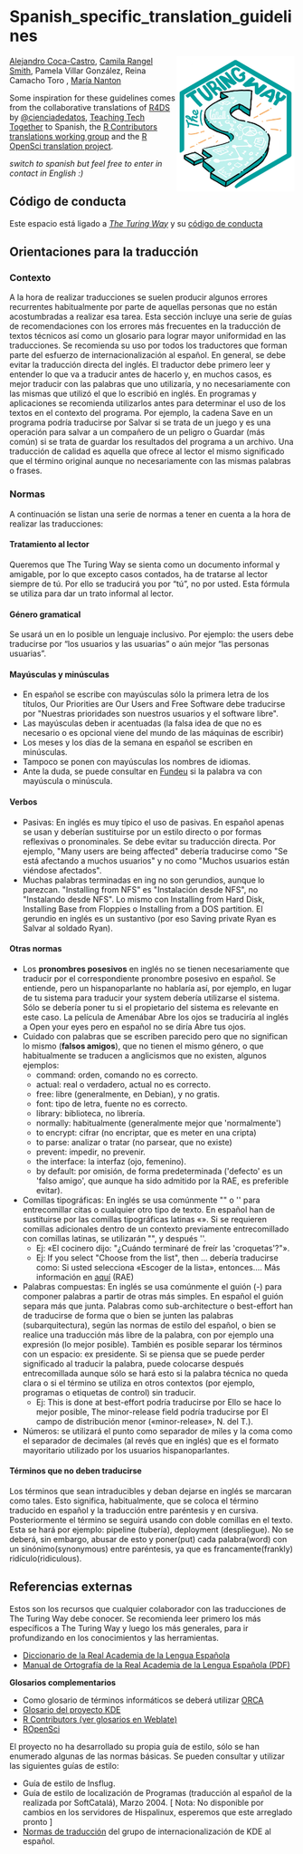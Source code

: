# Spanish_specific_translation_guidelines

<img src='https://github.com/alan-turing-institute/the-turing-way/blob/main/book/website/figures/logo/logo.png?raw=true' align="right" height="239" /> 

[Alejandro Coca-Castro](https://github.com/acocac), [Camila Rangel Smith](https://github.com/crangelsmith), Pamela Villar González, Reina Camacho Toro
, [María Nanton](https://github.com/mcnanton)


Some inspiration for these guidelines comes from the collaborative translations of [R4DS](https://github.com/cienciadedatos/documentacion-traduccion-r4ds) by [@cienciadedatos](https://github.com/cienciadedatos), [Teaching Tech Together](https://github.com/gvwilson/teachtogether.tech/blob/master/es/README.md) to Spanish, the [R Contributors translations working group](https://contributor.r-project.org/translations/) and the [R OpenSci translation project](https://translationguide.ropensci.org/).

*switch to spanish but feel free to enter in contact in English :)* 

## Código de conducta

Este espacio está ligado a [*The Turing Way*](https://the-turing-way.netlify.app/welcome.html) y su [código de conducta](https://the-turing-way.netlify.app/community-handbook/coc.html) 

## Orientaciones para la traducción

### Contexto

A la hora de realizar traducciones se suelen producir algunos errores recurrentes habitualmente por parte de aquellas personas que no están acostumbradas a realizar esa tarea. 
Esta sección incluye una serie de guías de recomendaciones con los errores más frecuentes en la traducción de textos técnicos así como un glosario para lograr mayor uniformidad en las traducciones. 
Se recomienda su uso por todos los traductores que forman parte del esfuerzo de internacionalización al español.
En general, se debe evitar la traducción directa del inglés. 
El traductor debe primero leer y entender lo que va a traducir antes de hacerlo y, en muchos casos, es mejor traducir con las palabras que uno utilizaría, y no necesariamente con las mismas que utilizó el que lo escribió en inglés. 
En programas y aplicaciones se recomienda utilizarlos antes para determinar el uso de los textos en el contexto del programa. 
Por ejemplo, la cadena Save en un programa podría traducirse por Salvar si se trata de un juego y es una operación para salvar a un compañero de un peligro o Guardar (más común) si se trata de guardar los resultados del programa a un archivo. 
Una traducción de calidad es aquella que ofrece al lector el mismo significado que el término original aunque no necesariamente con las mismas palabras o frases.

### Normas

A continuación se listan una serie de normas a tener en cuenta a la hora de realizar las traducciones:

#### Tratamiento al lector

Queremos que The Turing Way se sienta como un documento informal y amigable, por lo que excepto casos contados, ha de tratarse al lector siempre de tú. 
Por ello se traducirá you por “tú”, no por usted. 
Esta fórmula se utiliza para dar un trato informal al lector.

#### Género gramatical

Se usará un en lo posible un lenguaje inclusivo. 
Por ejemplo: the users debe traducirse por “los usuarios y las usuarias” o aún  mejor “las personas usuarias”.

#### Mayúsculas y minúsculas

* En español se escribe con mayúsculas sólo la primera letra de los títulos, Our Priorities are Our Users and Free Software debe traducirse por "Nuestras prioridades son nuestros usuarios y el software libre".
* Las mayúsculas deben ir acentuadas (la falsa idea de que no es necesario o es opcional viene del mundo de las máquinas de escribir)
* Los meses y los días de la semana en español se escriben en minúsculas.
* Tampoco se ponen con mayúsculas los nombres de idiomas.
* Ante la duda, se puede consultar en [Fundeu](https://www.fundeu.es/dudas/tipo-de-duda/mayusculas-y-minusculas/) si la palabra va con mayúscula o minúscula.

#### Verbos

* Pasivas: En inglés es muy típico el uso de pasivas. 
En español apenas se usan y deberían sustituirse por un estilo directo o por formas reflexivas o pronominales. 
Se debe evitar su traducción directa.
Por ejemplo, "Many users are being affected" debería traducirse como "Se está afectando a muchos usuarios" y no como "Muchos usuarios están viéndose afectados".
* Muchas palabras terminadas en ing no son gerundios, aunque lo parezcan. "Installing from NFS" es "Instalación desde NFS", no "Instalando desde NFS". 
Lo mismo con Installing from Hard Disk, Installing Base from Floppies o Installing from a DOS partition. 
El gerundio en inglés es un sustantivo (por eso Saving private Ryan es Salvar al soldado Ryan).

#### Otras normas
* Los **pronombres posesivos** en inglés no se tienen necesariamente que traducir por el correspondiente pronombre posesivo en español. 
Se entiende, pero un hispanoparlante no hablaría así, por ejemplo, en lugar de tu sistema para traducir your system debería utilizarse el sistema. 
Sólo se debería poner tu si el propietario del sistema es relevante en este caso. La película de Amenábar Abre los ojos se traduciría al inglés a Open your eyes pero en español no se diría Abre tus ojos.
* Cuidado con palabras que se escriben parecido pero que no significan lo mismo (**falsos amigos**), que no tienen el mismo género, o que habitualmente se traducen a anglicismos que no existen, algunos ejemplos:
  - command: orden, comando no es correcto.
  - actual: real o verdadero, actual no es correcto.
  - free: libre (generalmente, en Debian), y no gratis.
  - font: tipo de letra, fuente no es correcto.
  - library: biblioteca, no librería.
  - normally: habitualmente (generalmente mejor que 'normalmente')
  - to encrypt: cifrar (no encriptar, que es meter en una cripta)
  - to parse: analizar o tratar (no parsear, que no existe)
  - prevent: impedir, no prevenir.
  - the interface: la interfaz (ojo, femenino).
  - by default: por omisión, de forma predeterminada ('defecto' es un 'falso amigo', que aunque ha sido admitido por la RAE, es preferible evitar).
* Comillas tipográficas: En inglés se usa comúnmente "" o '' para entrecomillar citas o cualquier otro tipo de texto. 
En español han de sustituirse por las comillas tipográficas latinas «». 
Si se requieren comillas adicionales dentro de un contexto previamente entrecomillado con comillas latinas, se utilizarán "", y después ''. 
  - Ej: «El cocinero dijo: "¿Cuándo terminaré de freír las 'croquetas'?"». 
  - Ej: If you select "Choose from the list", then ... debería traducirse como: Si usted selecciona «Escoger de la lista», entonces.... Más información en [aquí](https://www.rae.es/dpd/comillas) (RAE)
* Palabras compuestas: 
En inglés se usa comúnmente el guión (-) para componer palabras a partir de otras más simples. 
En español el guión separa más que junta. Palabras como sub-architecture o best-effort han de traducirse de forma que o bien se junten las palabras (subarquitectura), según las normas de estilo del español, o bien se realice una traducción más libre de la palabra, con por ejemplo una expresión (lo mejor posible). 
También es posible separar los términos con un espacio: ex presidente. 
Si se piensa que se puede perder significado al traducir la palabra, puede colocarse después entrecomillada aunque sólo se hará esto si la palabra técnica no queda clara o si el término se utiliza en otros contextos (por ejemplo, programas o etiquetas de control) sin traducir. 
  - Ej: This is done at best-effort podría traducirse por Ello se hace lo mejor posible, The minor-release field podría traducirse por El campo de distribución menor («minor-release», N. del T.).
* Números: se utilizará el punto como separador de miles y la coma como el separador de decimales (al revés que en inglés) que es el formato mayoritario utilizado por los usuarios hispanoparlantes.

#### Términos que no deben traducirse

Los términos que sean intraducibles y deban dejarse en inglés se marcaran como tales. 
Esto significa, habitualmente, que se coloca el término  traducido en español y la traducción entre paréntesis y en cursiva. 
Posteriormente el término se seguirá usando con doble comillas en el texto. Esta se hará por ejemplo: pipeline (tubería), deployment (despliegue). 
No se deberá, sin embargo, abusar de esto y poner(put) cada palabra(word) con un sinónimo(synonymous) entre paréntesis, ya que es francamente(frankly) ridículo(ridiculous).

## Referencias externas

Estos son los recursos que cualquier colaborador con las traducciones de The Turing Way debe conocer. Se recomienda leer primero los más específicos a The Turing Way y luego los más generales, para ir profundizando en los conocimientos y las herramientas.
* [Diccionario de la Real Academia de la Lengua Española](https://dle.rae.es/)
* [Manual de Ortografía de la Real Academia de la Lengua Española (PDF)](https://www.rae.es/sites/default/files/1ortografia_espanola_2010.pdf)

**Glosarios complementarios**

* Como glosario de términos informáticos se deberá utilizar [ORCA](http://es.tldp.org/htmls/orca.html)
* [Glosario del proyecto KDE](http://es.l10n.kde.org/glosario.php) 
* [R Contributors (ver glosarios en Weblate)](https://contributor.r-project.org/translations/)
* [ROpenSci](https://github.com/ropensci-review-tools/glossary)

El proyecto no ha desarrollado su propia guía de estilo, sólo se han enumerado algunas de las normas básicas. Se pueden consultar y utilizar las siguientes guías de estilo:
* Guía de estilo de Insflug.
* Guía de estilo de localización de Programas (traducción al español de la realizada por SoftCatalá), Marzo 2004. [ Nota: No disponible por cambios en los servidores de Hispalinux, esperemos que este arreglado pronto ]
* [Normas de traducción](https://es.l10n.kde.org/normas_generales.php) del grupo de internacionalización de KDE al español.
